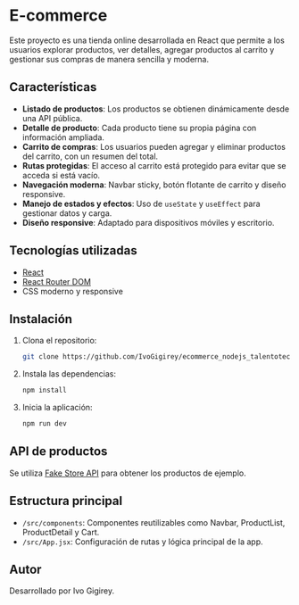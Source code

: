 # E-commerce

Este proyecto es una tienda online desarrollada en React que permite a los usuarios explorar productos, ver detalles, agregar productos al carrito y gestionar sus compras de manera sencilla y moderna.

## Características

- **Listado de productos**: Los productos se obtienen dinámicamente desde una API pública.
- **Detalle de producto**: Cada producto tiene su propia página con información ampliada.
- **Carrito de compras**: Los usuarios pueden agregar y eliminar productos del carrito, con un resumen del total.
- **Rutas protegidas**: El acceso al carrito está protegido para evitar que se acceda si está vacío.
- **Navegación moderna**: Navbar sticky, botón flotante de carrito y diseño responsive.
- **Manejo de estados y efectos**: Uso de `useState` y `useEffect` para gestionar datos y carga.
- **Diseño responsive**: Adaptado para dispositivos móviles y escritorio.

## Tecnologías utilizadas

- [React](https://reactjs.org/)
- [React Router DOM](https://reactrouter.com/)
- CSS moderno y responsive

## Instalación

1. Clona el repositorio:
   ```sh
   git clone https://github.com/IvoGigirey/ecommerce_nodejs_talentotech/tree/main/proyecto-test
   ```
2. Instala las dependencias:
   ```sh
   npm install
   ```
3. Inicia la aplicación:
   ```sh
   npm run dev
   ```

## API de productos

Se utiliza [Fake Store API](https://fakestoreapi.com/) para obtener los productos de ejemplo.

## Estructura principal

- `/src/components`: Componentes reutilizables como Navbar, ProductList, ProductDetail y Cart.
- `/src/App.jsx`: Configuración de rutas y lógica principal de la app.

## Autor

Desarrollado por Ivo Gigirey.

